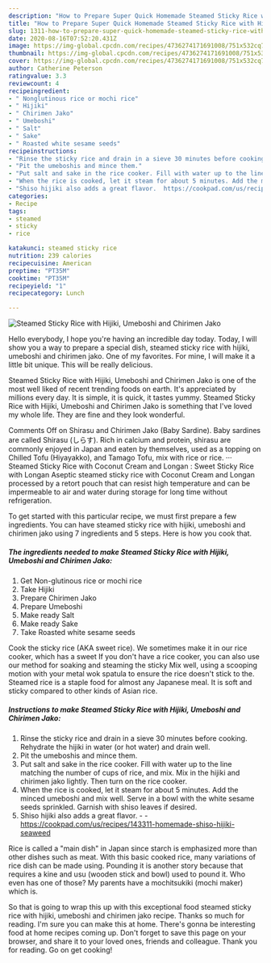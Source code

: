 ```yaml
---
description: "How to Prepare Super Quick Homemade Steamed Sticky Rice with Hijiki, Umeboshi and Chirimen Jako"
title: "How to Prepare Super Quick Homemade Steamed Sticky Rice with Hijiki, Umeboshi and Chirimen Jako"
slug: 1311-how-to-prepare-super-quick-homemade-steamed-sticky-rice-with-hijiki-umeboshi-and-chirimen-jako
date: 2020-08-16T07:52:20.431Z
image: https://img-global.cpcdn.com/recipes/4736274171691008/751x532cq70/steamed-sticky-rice-with-hijiki-umeboshi-and-chirimen-jako-recipe-main-photo.jpg
thumbnail: https://img-global.cpcdn.com/recipes/4736274171691008/751x532cq70/steamed-sticky-rice-with-hijiki-umeboshi-and-chirimen-jako-recipe-main-photo.jpg
cover: https://img-global.cpcdn.com/recipes/4736274171691008/751x532cq70/steamed-sticky-rice-with-hijiki-umeboshi-and-chirimen-jako-recipe-main-photo.jpg
author: Catherine Peterson
ratingvalue: 3.3
reviewcount: 4
recipeingredient:
- " Nonglutinous rice or mochi rice"
- " Hijiki"
- " Chirimen Jako"
- " Umeboshi"
- " Salt"
- " Sake"
- " Roasted white sesame seeds"
recipeinstructions:
- "Rinse the sticky rice and drain in a sieve 30 minutes before cooking.  Rehydrate the hijiki in water (or hot water) and drain well."
- "Pit the umeboshis and mince them."
- "Put salt and sake in the rice cooker. Fill with water up to the line matching the number of cups of rice, and mix. Mix in the hijiki and chirimen jako lightly. Then turn on the rice cooker."
- "When the rice is cooked, let it steam for about 5 minutes. Add the minced umeboshi and mix well. Serve in a bowl with the white sesame seeds sprinkled. Garnish with shiso leaves if desired."
- "Shiso hijiki also adds a great flavor.  https://cookpad.com/us/recipes/143311-homemade-shiso-hijiki-seaweed"
categories:
- Recipe
tags:
- steamed
- sticky
- rice

katakunci: steamed sticky rice 
nutrition: 239 calories
recipecuisine: American
preptime: "PT35M"
cooktime: "PT35M"
recipeyield: "1"
recipecategory: Lunch

---
```



![Steamed Sticky Rice with Hijiki, Umeboshi and Chirimen Jako](https://img-global.cpcdn.com/recipes/4736274171691008/751x532cq70/steamed-sticky-rice-with-hijiki-umeboshi-and-chirimen-jako-recipe-main-photo.jpg)

Hello everybody, I hope you're having an incredible day today. Today, I will show you a way to prepare a special dish, steamed sticky rice with hijiki, umeboshi and chirimen jako. One of my favorites. For mine, I will make it a little bit unique. This will be really delicious.

Steamed Sticky Rice with Hijiki, Umeboshi and Chirimen Jako is one of the most well liked of recent trending foods on earth. It's appreciated by millions every day. It is simple, it is quick, it tastes yummy. Steamed Sticky Rice with Hijiki, Umeboshi and Chirimen Jako is something that I've loved my whole life. They are fine and they look wonderful.

Comments Off on Shirasu and Chirimen Jako (Baby Sardine). Baby sardines are called Shirasu (しらす). Rich in calcium and protein, shirasu are commonly enjoyed in Japan and eaten by themselves, used as a topping on Chilled Tofu (Hiyayakko), and Tamago Tofu, mix with rice or rice. ··· Steamed Sticky Rice with Coconut Cream and Longan : Sweet Sticky Rice with Longan Aseptic steamed sticky rice with Coconut Cream and Longan processed by a retort pouch that can resist high temperature and can be impermeable to air and water during storage for long time without refrigeration.


To get started with this particular recipe, we must first prepare a few ingredients. You can have steamed sticky rice with hijiki, umeboshi and chirimen jako using 7 ingredients and 5 steps. Here is how you cook that.

<!--inarticleads1-->

##### The ingredients needed to make Steamed Sticky Rice with Hijiki, Umeboshi and Chirimen Jako:

1. Get  Non-glutinous rice or mochi rice
1. Take  Hijiki
1. Prepare  Chirimen Jako
1. Prepare  Umeboshi
1. Make ready  Salt
1. Make ready  Sake
1. Take  Roasted white sesame seeds


Cook the sticky rice (AKA sweet rice). We sometimes make it in our rice cooker, which has a sweet If you don&#39;t have a rice cooker, you can also use our method for soaking and steaming the sticky Mix well, using a scooping motion with your metal wok spatula to ensure the rice doesn&#39;t stick to the. Steamed rice is a staple food for almost any Japanese meal. It is soft and sticky compared to other kinds of Asian rice. 

<!--inarticleads2-->

##### Instructions to make Steamed Sticky Rice with Hijiki, Umeboshi and Chirimen Jako:

1. Rinse the sticky rice and drain in a sieve 30 minutes before cooking.  Rehydrate the hijiki in water (or hot water) and drain well.
1. Pit the umeboshis and mince them.
1. Put salt and sake in the rice cooker. Fill with water up to the line matching the number of cups of rice, and mix. Mix in the hijiki and chirimen jako lightly. Then turn on the rice cooker.
1. When the rice is cooked, let it steam for about 5 minutes. Add the minced umeboshi and mix well. Serve in a bowl with the white sesame seeds sprinkled. Garnish with shiso leaves if desired.
1. Shiso hijiki also adds a great flavor. -  - https://cookpad.com/us/recipes/143311-homemade-shiso-hijiki-seaweed


Rice is called a &#34;main dish&#34; in Japan since starch is emphasized more than other dishes such as meat. With this basic cooked rice, many variations of rice dish can be made using. Pounding it is another story because that requires a kine and usu (wooden stick and bowl) used to pound it. Who even has one of those? My parents have a mochitsukiki (mochi maker) which is. 

So that is going to wrap this up with this exceptional food steamed sticky rice with hijiki, umeboshi and chirimen jako recipe. Thanks so much for reading. I'm sure you can make this at home. There's gonna be interesting food at home recipes coming up. Don't forget to save this page on your browser, and share it to your loved ones, friends and colleague. Thank you for reading. Go on get cooking!
